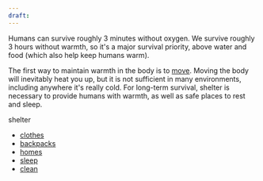 ```yaml
---
draft:
---
```

Humans can survive roughly 3 minutes without oxygen. We survive roughly 3 hours without warmth, so it's a major survival priority, above water and food (which also help keep humans warm).

The first way to maintain warmth in the body is to [move](/move). Moving the body will inevitably heat you up, but it is not sufficient in many environments, including anywhere it's really cold. For long-term survival, shelter is necessary to provide humans with warmth, as well as safe places to rest and sleep.

shelter
- [clothes](/clothes) 
- [backpacks](backpacks.md)
- [homes](/homes)
- [sleep](/sleep)
- [clean](/clean)
